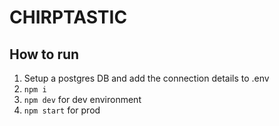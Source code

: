 # CHIRPTASTIC

## How to run
1. Setup a postgres DB and add the connection details to .env
2. `npm i`
3. `npm dev` for dev environment
4. `npm start` for prod